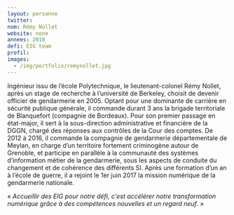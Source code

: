 ```yaml
---
layout: personne
twitter: 
nom: Rémy Nollet
website: none
annees: 2018
defi: EIG team
profil:
images:
  - /img/portfolio/remynollet.jpg
---
```


Ingénieur issu de l’école Polytechnique, le lieutenant-colonel Rémy
Nollet, après un stage de recherche à l’université de Berkeley,
choisit de devenir officier de gendarmerie en 2005. Optant pour une
dominante de carrière en sécurité publique générale, il commande
durant 3 ans la brigade territoriale de Blanquefort (compagnie de
Bordeaux). Pour son premier passage en état-major, il sert à la
sous-direction administrative et financière de la DGGN, chargé des
réponses aux contrôles de la Cour des comptes. De 2012 à 2016, il
commande la compagnie de gendarmerie départementale de Meylan, en
charge d’un territoire fortement criminogène autour de Grenoble, et
participe en parallèle à la communauté des systèmes d’information
métier de la gendarmerie, sous les aspects de conduite du changement
et de cohérence des différents SI. Après une formation d’un an à
l’école de guerre, il a rejoint le 1er juin 2017 la mission numérique
de la gendarmerie nationale.

« _Accueillir des EIG pour notre défi, c'est accélérer notre
transformation numérique grâce à des compétences nouvelles et un
regard neuf_. »
